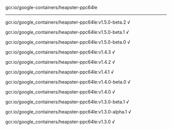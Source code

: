 gcr.io/google-containers/heapster-ppc64le 

----
gcr.io/google_containers/heapster-ppc64le:v1.5.0-beta.2 √

gcr.io/google_containers/heapster-ppc64le:v1.5.0-beta.1 √

gcr.io/google_containers/heapster-ppc64le:v1.5.0-beta.0 √

gcr.io/google_containers/heapster-ppc64le:v1.4.3 √

gcr.io/google_containers/heapster-ppc64le:v1.4.2 √

gcr.io/google_containers/heapster-ppc64le:v1.4.1 √

gcr.io/google_containers/heapster-ppc64le:v1.4.0-beta.0 √

gcr.io/google_containers/heapster-ppc64le:v1.4.0 √

gcr.io/google_containers/heapster-ppc64le:v1.3.0-beta.1 √

gcr.io/google_containers/heapster-ppc64le:v1.3.0-alpha.1 √

gcr.io/google_containers/heapster-ppc64le:v1.3.0 √


